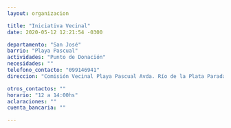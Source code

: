 ```yaml
---
layout: organizacion

title: "Iniciativa Vecinal"
date: 2020-05-12 12:21:54 -0300

departamento: "San José"
barrio: "Playa Pascual"
actividades: "Punto de Donación"
necesidades: ""
telefono_contacto: "099146941"
direccion: "Comisión Vecinal Playa Pascual Avda. Río de la Plata Parada 3"

otros_contactos: ""
horario: "12 a 14:00hs"
aclaraciones: ""
cuenta_bancaria: ""

---
```

